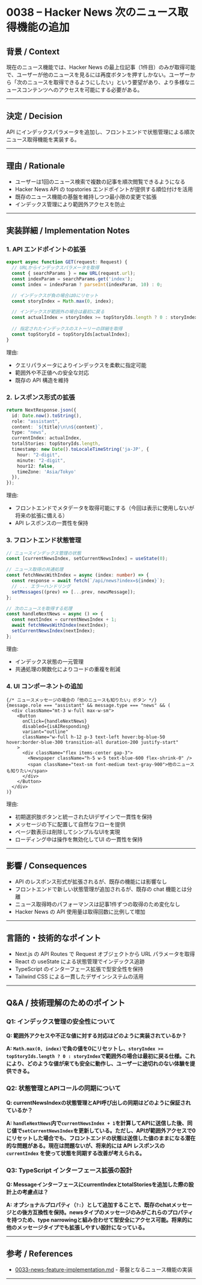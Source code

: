 # 0038 – Hacker News 次のニュース取得機能の追加

## 背景 / Context

現在のニュース機能では、Hacker News の最上位記事（1件目）のみが取得可能で、ユーザーが他のニュースを見るには再度ボタンを押すしかない。ユーザーから「次のニュースを取得できるようにしたい」という要望があり、より多様なニュースコンテンツへのアクセスを可能にする必要がある。

---

## 決定 / Decision

API にインデックスパラメータを追加し、フロントエンドで状態管理による順次ニュース取得機能を実装する。

---

## 理由 / Rationale

- ユーザーは1回のニュース検索で複数の記事を順次閲覧できるようになる
- Hacker News API の topstories エンドポイントが提供する順位付けを活用
- 既存のニュース機能の基盤を維持しつつ最小限の変更で拡張
- インデックス管理により範囲外アクセスを防止

---

## 実装詳細 / Implementation Notes

### 1. API エンドポイントの拡張

```ts
export async function GET(request: Request) {
  // URLからインデックスパラメータを取得
  const { searchParams } = new URL(request.url);
  const indexParam = searchParams.get('index');
  const index = indexParam ? parseInt(indexParam, 10) : 0;

  // インデックスが負の場合は0にリセット
  const storyIndex = Math.max(0, index);

  // インデックスが範囲外の場合は最初に戻る
  const actualIndex = storyIndex >= topStoryIds.length ? 0 : storyIndex;
  
  // 指定されたインデックスのストーリーの詳細を取得
  const topStoryId = topStoryIds[actualIndex];
}
```

理由:
- クエリパラメータによりインデックスを柔軟に指定可能
- 範囲外や不正値への安全な対応
- 既存の API 構造を維持

### 2. レスポンス形式の拡張

```ts
return NextResponse.json({
  id: Date.now().toString(),
  role: "assistant",
  content: `${title}\n\n${content}`,
  type: "news",
  currentIndex: actualIndex,
  totalStories: topStoryIds.length,
  timestamp: new Date().toLocaleTimeString('ja-JP', {
    hour: "2-digit",
    minute: "2-digit", 
    hour12: false,
    timeZone: 'Asia/Tokyo'
  }),
});
```

理由:
- フロントエンドでメタデータを取得可能にする（今回は表示に使用しないが将来の拡張に備える）
- API レスポンスの一貫性を保持

### 3. フロントエンド状態管理

```ts
// ニュースインデックス管理の状態
const [currentNewsIndex, setCurrentNewsIndex] = useState(0);

// ニュース取得の共通処理
const fetchNewsWithIndex = async (index: number) => {
  const response = await fetch(`/api/news?index=${index}`);
  // ... エラーハンドリング
  setMessages((prev) => [...prev, newsMessage]);
};

// 次のニュースを取得する処理
const handleNextNews = async () => {
  const nextIndex = currentNewsIndex + 1;
  await fetchNewsWithIndex(nextIndex);
  setCurrentNewsIndex(nextIndex);
};
```

理由:
- インデックス状態の一元管理
- 共通処理の関数化によりコードの重複を削減

### 4. UI コンポーネントの追加

```tsx
{/* ニュースメッセージの場合の「他のニュースも知りたい」ボタン */}
{message.role === "assistant" && message.type === "news" && (
  <div className="mt-3 w-full max-w-sm">
    <Button
      onClick={handleNextNews}
      disabled={isAIResponding}
      variant="outline"
      className="w-full h-12 p-3 text-left hover:bg-blue-50 hover:border-blue-300 transition-all duration-200 justify-start"
    >
      <div className="flex items-center gap-3">
        <Newspaper className="h-5 w-5 text-blue-600 flex-shrink-0" />
        <span className="text-sm font-medium text-gray-900">他のニュースも知りたい</span>
      </div>
    </Button>
  </div>
)}
```

理由:
- 初期選択肢ボタンと統一されたUIデザインで一貫性を保持
- メッセージの下に配置して自然なフローを提供
- ページ数表示は削除してシンプルなUIを実現
- ローディング中は操作を無効化してUI の一貫性を保持

---

## 影響 / Consequences

- API のレスポンス形式が拡張されるが、既存の機能には影響なし
- フロントエンドで新しい状態管理が追加されるが、既存の chat 機能とは分離
- ニュース取得時のパフォーマンスは記事1件ずつの取得のため変化なし
- Hacker News の API 使用量は取得回数に比例して増加

---

## 言語的・技術的なポイント

- Next.js の API Routes で Request オブジェクトから URL パラメータを取得
- React の useState による状態管理でインデックス追跡
- TypeScript のインターフェース拡張で型安全性を保持
- Tailwind CSS による一貫したデザインシステムの活用

---

## Q&A / 技術理解のためのポイント

### Q1: インデックス管理の安全性について

**Q: 範囲外アクセスや不正な値に対する対応はどのように実装されているか？**

**A: `Math.max(0, index)`で負の値を0にリセットし、`storyIndex >= topStoryIds.length ? 0 : storyIndex`で範囲外の場合は最初に戻る仕様。これにより、どのような値が来ても安全に動作し、ユーザーに途切れのない体験を提供できる。**

### Q2: 状態管理とAPIコールの同期について

**Q: currentNewsIndexの状態管理とAPI呼び出しの同期はどのように保証されているか？**

**A: `handleNextNews`内で`currentNewsIndex + 1`を計算してAPIに送信した後、同じ値で`setCurrentNewsIndex`を更新している。ただし、APIが範囲外アクセスで0にリセットした場合でも、フロントエンドの状態は送信した値のままになる潜在的な問題がある。現在は問題ないが、将来的には API レスポンスの `currentIndex` を使って状態を同期する改善が考えられる。**

### Q3: TypeScript インターフェース拡張の設計

**Q: MessageインターフェースにcurrentIndexとtotalStoriesを追加した際の設計上の考慮点は？**

**A: オプショナルプロパティ（`?:`）として追加することで、既存のchatメッセージとの後方互換性を保持。newsタイプのメッセージのみがこれらのプロパティを持つため、type narrowingと組み合わせて型安全にアクセス可能。将来的に他のメッセージタイプでも拡張しやすい設計になっている。**

---

## 参考 / References

- [0033-news-feature-implementation.md](./0033-news-feature-implementation.md) - 基盤となるニュース機能の実装

---